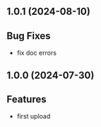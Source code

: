 ## 1.0.1 (2024-08-10)

## Bug Fixes

- fix doc errors

## 1.0.0 (2024-07-30)

## Features

- first upload